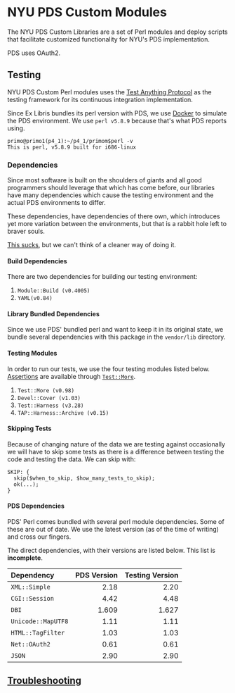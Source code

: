 # NYU PDS Custom Modules

The NYU PDS Custom Libraries are a set of Perl modules and deploy scripts
that facilitate customized functionality for NYU's PDS implementation.

PDS uses OAuth2.

## Testing
NYU PDS Custom Perl modules uses the [Test Anything Protocol](http://testanything.org/) as the testing framework for its
continuous integration implementation.

Since Ex Libris bundles its perl version with PDS, we use [Docker](/NYULibraries/pds-custom/blob/development/Dockerfile) to simulate the PDS environment.
We use `perl v5.8.9` because that's what PDS reports using.

    primo@primo1(p4_1):~/p4_1/primom$perl -v
    This is perl, v5.8.9 built for i686-linux

### Dependencies
Since most software is built on the shoulders of giants and all good programmers should leverage that which has come before,
our libraries have many dependencies which cause the testing environment and the actual PDS environments to differ.

These dependencies, have dependencies of there own, which introduces yet more variation between the environments,
but that is a rabbit hole left to braver souls.

[This sucks](http://en.wikipedia.org/wiki/Dependency_hell), but we can't think of a cleaner way of doing it.

#### Build Dependencies
There are two dependencies for building our testing environment:

1. `Module::Build (v0.4005)`
2. `YAML(v0.84)`

#### Library Bundled Dependencies
Since we use PDS' bundled perl and want to keep it in its original state,
we bundle several dependencies with this package in the `vendor/lib` directory.

#### Testing Modules
In order to run our tests, we use the four testing modules listed below.
[Assertions](http://perldoc.perl.org/Test/More.html#I'm-ok%2c-you're-not-ok.)
are available through [`Test::More`](http://perldoc.perl.org/Test/More.html).

1. `Test::More (v0.98)`
2. `Devel::Cover (v1.03)`
3. `Test::Harness (v3.28)`
4. `TAP::Harness::Archive (v0.15)`

#### Skipping Tests

Because of changing nature of the data we are testing against occasionally we will have to skip some tests as there is a difference between testing the code and testing the data. We can skip with:

    SKIP: {
      skip($when_to_skip, $how_many_tests_to_skip);
      ok(...);
    }

#### PDS Dependencies
PDS' Perl comes bundled with several perl module dependencies.
Some of these are out of date.
We use the latest version (as of the time of writing) and cross our fingers.

The direct dependencies, with their versions are listed below.
This list is **incomplete**.

| Dependency         | PDS Version | Testing Version |
|:------------------ | -----------:| ---------------:|
| `XML::Simple`      |        2.18 |            2.20 |
| `CGI::Session`     |        4.42 |            4.48 |
| `DBI`              |       1.609 |           1.627 |
| `Unicode::MapUTF8` |        1.11 |            1.11 |
| `HTML::TagFilter`  |        1.03 |            1.03 |
| `Net::OAuth2`      |        0.61 |            0.61 |
| `JSON`             |        2.90 |            2.90 |

## [Troubleshooting](https://github.com/NYULibraries/pds/wiki/Troubleshooting)
